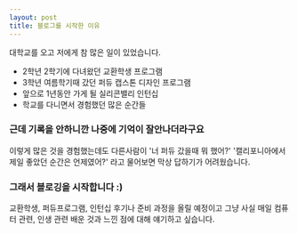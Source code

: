 ```yaml
---
layout: post
title: 블로그를 시작한 이유
---
```


대학교를 오고 저에게 참 많은 일이 있었습니다.
* 2학년 2학기에 다녀왔던 교환학생 프로그램
* 3학년 여름학기때 갔던 퍼듀 캡스톤 디자인 프로그램
* 앞으로 1년동안 가게 될 실리콘밸리 인턴십
* 학교를 다니면서 경험했던 많은 순간들

### 근데 기록을 안하니깐 나중에 기억이 잘안나더라구요

이렇게 많은 것을 경험했는데도 다른사람이 '너 퍼듀 갔을때
뭐 했어?' '캘리포니아에서 제일 좋았던 순간은 언제였어?' 라고
물어보면 막상 답하기가 어려웠습니다. 

### 그래서 블로깅을 시작합니다 :)
교환학생, 퍼듀프로그램, 인턴십 후기나 준비 과정을 올릴 예정이고
그냥 사실 매일 컴퓨터 관련, 인생 관련 배운 것과 느낀 점에 대해
얘기하고 싶습니다.
